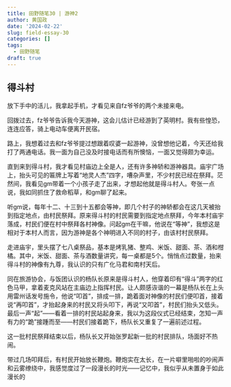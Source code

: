 ```yaml
---
title: 田野随笔30 | 游神2
author: 黄国政
date: '2024-02-22'
slug: field-essay-30
categories: []
tags:
  - 田野随笔
draft: true
---
```


<!--more-->

## 得斗村

放下手中的活儿，我拿起手机，才看见来自fz爷爷的两个未接来电。

回拨过去，fz爷爷告诉我今天游神，这会儿估计已经游到了英明村。我有些惶恐，连连应答，骑上电动车便离开民宿。

路上，我想着过去和fz爷爷提过想跟着叹婆一起游神，没曾想他记着，今天还给我打了两通电话。我一面为自己没及时接电话而有所懊恼，一面又觉得颇为幸运。

直到来到得斗村，我才看见村庙边上全是人，还有许多神轿和游神器具。庙宇广场上，抬头可见的匾牌上写着“地灵人杰”四字，嘈杂声里，不少村民已经在祭拜。茫然间，我看见gm带着一个小孩子走了出来，才想起他就是得斗村人。夸张一点说，我如同抓住了救命稻草，和gm聊了起来。

听gm说，每年十二、十三到十五都会等神，即几个村子的神轿都会在这几天被抬到指定地点，由村民祭拜。原来得斗村的村民需要到指定地点祭拜，今年本村庙宇落成，村民们便在村中祭拜各村神像。问起gm在干嘛，他说在“等神”，我想这是相对于本村人而言，因为游神是各个神明进入不同的村子，由该村村民祭拜。

走进庙宇，里头摆了七八桌祭品，基本是烤乳猪、整鸡、米饭、甜面、茶、酒和柑橘。其中，米饭、甜面、茶与酒数量讲究，每一桌都是5个。悄悄点过数量，抬来得斗村的神像有九尊，我认识的只有广化马君和南村天后。

同在旅游协会，与饭团认识的杨队长原来是得斗村人，他穿着印有“得斗”两字的红色马甲，拿着麦克风站在主庙边上指挥村民。让人颇感诙谐的一幕是杨队长在上头用雷州话发号施令，他说“叩首”，排成一排，跪着面对神像的村民们便叩首，接着说“再叩首”，才抬起身来的村民又将头叩下，再说“又叩首”，村民们抬头又低头。最后一声“起”——看着一排的村民站起身来，我以为这段仪式已经结束，怎知一声有力的“跪”接踵而至——村民们接着跪下，杨队长又重复了一遍前述过程。

这一批村民祭拜结束以后，杨队长又开始张罗起新一批的村民排队，场面好不热闹。

带过几场叩拜后，有村民开始放长鞭炮。鞭炮实在太长，在一片噼里啪啦的吵闹声和云雾缭绕中，我感觉度过了一段漫长的时光——记忆中，我似乎从未置身于如此漫长的

